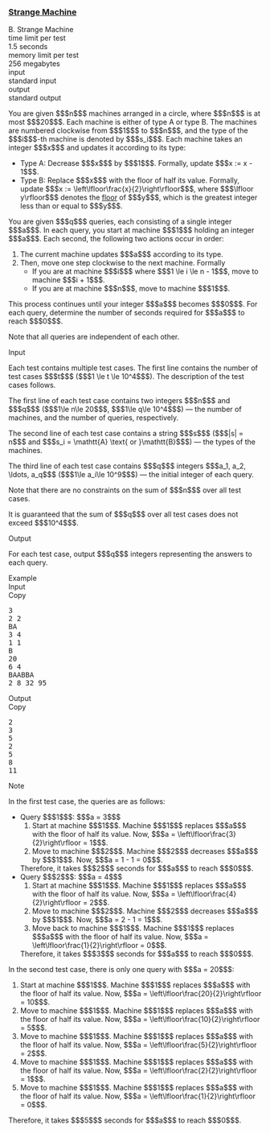 <h3><a href="https://codeforces.com/contest/2156/problem/B" target="_blank" rel="noopener noreferrer">Strange Machine</a></h3>

<div class="header"><div class="title">B. Strange Machine</div><div class="time-limit"><div class="property-title">time limit per test</div>1.5 seconds</div><div class="memory-limit"><div class="property-title">memory limit per test</div>256 megabytes</div><div class="input-file input-standard"><div class="property-title">input</div>standard input</div><div class="output-file output-standard"><div class="property-title">output</div>standard output</div></div><div><p>   </p><p>You are given $$$n$$$ machines arranged in a circle, where $$$n$$$ is at most $$$20$$$. Each machine is either of type <span class="tex-font-style-tt">A</span> or type <span class="tex-font-style-tt">B</span>. The machines are numbered clockwise from $$$1$$$ to $$$n$$$, and the type of the $$$i$$$-th machine is denoted by $$$s_i$$$. Each machine takes an integer $$$x$$$ and updates it according to its type:</p><ul> <li> Type <span class="tex-font-style-tt">A</span>: Decrease $$$x$$$ by $$$1$$$. Formally, update $$$x := x - 1$$$. </li><li> Type <span class="tex-font-style-tt">B</span>: Replace $$$x$$$ with the floor of half its value. Formally, update $$$x := \left\lfloor\frac{x}{2}\right\rfloor$$$, where $$$\lfloor y\rfloor$$$ denotes the <a href="https://en.wikipedia.org/wiki/Floor_and_ceiling_functions">floor</a> of $$$y$$$, which is the greatest integer less than or equal to $$$y$$$.  </li></ul><p>You are given $$$q$$$ queries, each consisting of a single integer $$$a$$$. In each query, you start at machine $$$1$$$ holding an integer $$$a$$$. Each second, the following two actions occur in order:</p><ol> <li> The current machine updates $$$a$$$ according to its type. </li><li> Then, move one step clockwise to the next machine. Formally <ul> <li> If you are at machine $$$i$$$ where $$$1 \le i \le n - 1$$$, move to machine $$$i + 1$$$. </li><li> If you are at machine $$$n$$$, move to machine $$$1$$$. </li></ul> </li></ol><p>This process continues until your integer $$$a$$$ becomes $$$0$$$. For each query, determine the number of seconds required for $$$a$$$ to reach $$$0$$$.</p><p>Note that all queries are independent of each other.</p></div><div class="input-specification"><div class="section-title">Input</div><p>Each test contains multiple test cases. The first line contains the number of test cases $$$t$$$ ($$$1 \le t \le 10^4$$$). The description of the test cases follows. </p><p>The first line of each test case contains two integers $$$n$$$ and $$$q$$$ ($$$1\le n\le 20$$$, $$$1\le q\le 10^4$$$) — the number of machines, and the number of queries, respectively.</p><p>The second line of each test case contains a string $$$s$$$ ($$$|s| = n$$$ and $$$s_i = \mathtt{A} \text{ or }\mathtt{B}$$$) — the types of the machines.</p><p>The third line of each test case contains $$$q$$$ integers $$$a_1, a_2, \ldots, a_q$$$ ($$$1\le a_i\le 10^9$$$) — the initial integer of each query.</p><p>Note that there are no constraints on the sum of $$$n$$$ over all test cases. </p><p>It is guaranteed that the sum of $$$q$$$ over all test cases does not exceed $$$10^4$$$. </p></div><div class="output-specification"><div class="section-title">Output</div><p>For each test case, output $$$q$$$ integers representing the answers to each query.</p></div><div class="sample-tests"><div class="section-title">Example</div><div class="sample-test"><div class="input"><div class="title">Input<div title="Copy" data-clipboard-target="#id002638600163731126" id="id00005721854725816433" class="input-output-copier">Copy</div></div><pre id="id002638600163731126"><div class="test-example-line test-example-line-even test-example-line-0">3</div><div class="test-example-line test-example-line-odd test-example-line-1">2 2</div><div class="test-example-line test-example-line-odd test-example-line-1">BA</div><div class="test-example-line test-example-line-odd test-example-line-1">3 4</div><div class="test-example-line test-example-line-even test-example-line-2">1 1</div><div class="test-example-line test-example-line-even test-example-line-2">B</div><div class="test-example-line test-example-line-even test-example-line-2">20</div><div class="test-example-line test-example-line-odd test-example-line-3">6 4</div><div class="test-example-line test-example-line-odd test-example-line-3">BAABBA</div><div class="test-example-line test-example-line-odd test-example-line-3">2 8 32 95</div></pre></div><div class="output"><div class="title">Output<div title="Copy" data-clipboard-target="#id0026863348775012075" id="id0046380689137726283" class="input-output-copier">Copy</div></div><pre id="id0026863348775012075"><div class="test-example-line test-example-line-odd test-example-line-1">2</div><div class="test-example-line test-example-line-odd test-example-line-1">3</div><div class="test-example-line test-example-line-even test-example-line-2">5</div><div class="test-example-line test-example-line-odd test-example-line-3">2</div><div class="test-example-line test-example-line-odd test-example-line-3">5</div><div class="test-example-line test-example-line-odd test-example-line-3">8</div><div class="test-example-line test-example-line-odd test-example-line-3">11</div></pre></div></div></div><div class="note"><div class="section-title">Note</div><p>In the first test case, the queries are as follows:</p><ul> <li> Query $$$1$$$: $$$a = 3$$$ <ol> <li> Start at machine $$$1$$$. Machine $$$1$$$ replaces $$$a$$$ with the floor of half its value. Now, $$$a = \left\lfloor\frac{3}{2}\right\rfloor = 1$$$. </li><li> Move to machine $$$2$$$. Machine $$$2$$$ decreases $$$a$$$ by $$$1$$$. Now, $$$a = 1 - 1 = 0$$$. </li></ol> Therefore, it takes $$$2$$$ seconds for $$$a$$$ to reach $$$0$$$.</li><li> Query $$$2$$$: $$$a = 4$$$ <ol> <li> Start at machine $$$1$$$. Machine $$$1$$$ replaces $$$a$$$ with the floor of half its value. Now, $$$a = \left\lfloor\frac{4}{2}\right\rfloor = 2$$$. </li><li> Move to machine $$$2$$$. Machine $$$2$$$ decreases $$$a$$$ by $$$1$$$. Now, $$$a = 2 - 1 = 1$$$. </li><li> Move back to machine $$$1$$$. Machine $$$1$$$ replaces $$$a$$$ with the floor of half its value. Now, $$$a = \left\lfloor\frac{1}{2}\right\rfloor = 0$$$. </li></ol> Therefore, it takes $$$3$$$ seconds for $$$a$$$ to reach $$$0$$$. </li></ul><p>In the second test case, there is only one query with $$$a = 20$$$:</p><ol> <li> Start at machine $$$1$$$. Machine $$$1$$$ replaces $$$a$$$ with the floor of half its value. Now, $$$a = \left\lfloor\frac{20}{2}\right\rfloor = 10$$$. </li><li> Move to machine $$$1$$$. Machine $$$1$$$ replaces $$$a$$$ with the floor of half its value. Now, $$$a = \left\lfloor\frac{10}{2}\right\rfloor = 5$$$. </li><li> Move to machine $$$1$$$. Machine $$$1$$$ replaces $$$a$$$ with the floor of half its value. Now, $$$a = \left\lfloor\frac{5}{2}\right\rfloor = 2$$$. </li><li> Move to machine $$$1$$$. Machine $$$1$$$ replaces $$$a$$$ with the floor of half its value. Now, $$$a = \left\lfloor\frac{2}{2}\right\rfloor = 1$$$. </li><li> Move to machine $$$1$$$. Machine $$$1$$$ replaces $$$a$$$ with the floor of half its value. Now, $$$a = \left\lfloor\frac{1}{2}\right\rfloor = 0$$$. </li></ol><p>Therefore, it takes $$$5$$$ seconds for $$$a$$$ to reach $$$0$$$.</p></div>